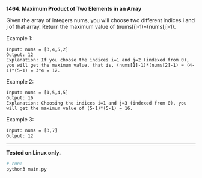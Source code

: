 **1464. Maximum Product of Two Elements in an Array**

Given the array of integers nums, you will choose two different indices i and j of that array. Return the maximum value of (nums[i]-1)*(nums[j]-1).


Example 1:
```
Input: nums = [3,4,5,2]
Output: 12 
Explanation: If you choose the indices i=1 and j=2 (indexed from 0), you will get the maximum value, that is, (nums[1]-1)*(nums[2]-1) = (4-1)*(5-1) = 3*4 = 12. 
```

Example 2:
```
Input: nums = [1,5,4,5]
Output: 16
Explanation: Choosing the indices i=1 and j=3 (indexed from 0), you will get the maximum value of (5-1)*(5-1) = 16.
```

Example 3:
```
Input: nums = [3,7]
Output: 12
```

---

**Tested on Linux only.**

```bash
# run:
python3 main.py

